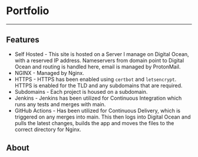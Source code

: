 # Portfolio

---

## Features

- Self Hosted - This site is hosted on a Server I manage on Digital Ocean, with a reserved IP address. Nameservers from domain point to Digital Ocean and routing is handled here, email is managed by ProtonMail.
- NGINX - Managed by Nginx.
- HTTPS - HTTPS has been enabled using `certbot` and `letsencrypt`. HTTPS is enabled for the TLD and any subdomains that are required.
- Subdomains - Each project is housed on a subdomain.
- Jenkins - Jenkins has been utilized for Continuous Integration which runs any tests and merges with main.
- GitHub Actions - Has been utilized for Continuous Delivery, which is triggered on any merges into main. This then logs into Digital Ocean and pulls the latest changes, builds the app and moves the files to the correct directory for Nginx.

## About
